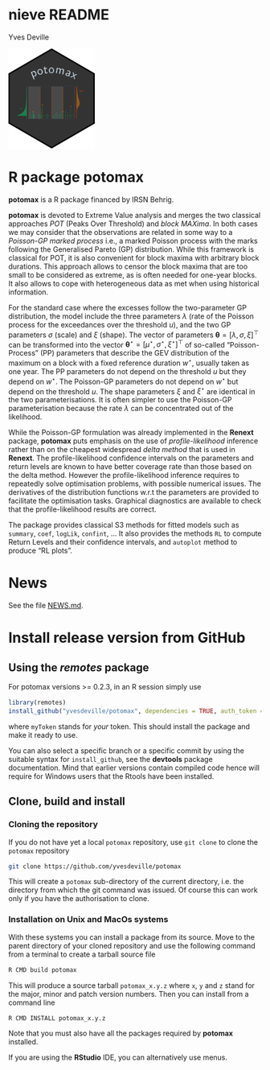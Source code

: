 nieve README
================
Yves Deville

<img src="inst/images/potomax.png" height = "200" align="center"/>

<!-- README.md is generated from README.Rmd. Please edit that file -->

# R package potomax

**potomax** is a R package financed by IRSN Behrig.

**potomax** is devoted to Extreme Value analysis and merges the two
classical approaches *POT* (Peaks Over Threshold) and *block MAXima*. In
both cases we may consider that the observations are related in some way
to a *Poisson-GP marked process* i.e., a marked Poisson process with the
marks following the Generalised Pareto (GP) distribution. While this
framework is classical for POT, it is also convenient for block maxima
with arbitrary block durations. This approach allows to censor the block
maxima that are too small to be considered as extreme, as is often
needed for one-year blocks. It also allows to cope with heterogeneous
data as met when using historical information.

For the standard case where the excesses follow the two-parameter GP
distribution, the model include the three parameters $\lambda$ (rate of
the Poisson process for the exceedances over the threshold $u$), and the
two GP parameters $\sigma$ (scale) and $\xi$ (shape). The vector of
parameters $\boldsymbol{\theta} = [\lambda, \, \sigma,\, \xi]^\top$ can
be transformed into the vector
$\boldsymbol{\theta}^\star = [\mu^\star, \, \sigma^\star, \,\xi^\star]^\top$
of so-called “Poisson-Process” (PP) parameters that describe the GEV
distribution of the maximum on a block with a fixed reference duration
$w^\star$, usually taken as one year. The PP parameters do not depend on
the threshold $u$ but they depend on $w^\star$. The Poisson-GP
parameters do not depend on $w^\star$ but depend on the threshold $u$.
The shape parameters $\xi$ and $\xi^\star$ are identical in the two
parameterisations. It is often simpler to use the Poisson-GP
parameterisation because the rate $\lambda$ can be concentrated out of
the likelihood.

While the Poisson-GP formulation was already implemented in the
**Renext** package, **potomax** puts emphasis on the use of
*profile-likelihood* inference rather than on the cheapest widespread
*delta method* that is used in **Renext**. The profile-likelihood
confidence intervals on the parameters and return levels are known to
have better coverage rate than those based on the delta method. However
the profile-likelihood inference requires to repeatedly solve
optimisation problems, with possible numerical issues. The derivatives
of the distribution functions w.r.t the parameters are provided to
facilitate the optimisation tasks. Graphical diagnostics are available
to check that the profile-likelihood results are correct.

The package provides classical S3 methods for fitted models such as
`summary`, `coef`, `logLik`, `confint`, … It also provides the methods
`RL` to compute Return Levels and their confidence intervals, and
`autoplot` method to produce “RL plots”.

# News

See the file
[NEWS.md](https://github.com/IRSN/potomax/blob/main/NEWS.md).

# Install release version from GitHub

## Using the *remotes* package

For potomax versions \>= 0.2.3, in an R session simply use

``` r
library(remotes)
install_github("yvesdeville/potomax", dependencies = TRUE, auth_token = myToken)
```

where `myToken` stands for *your* token. This should install the package
and make it ready to use.

You can also select a specific branch or a specific commit by using the
suitable syntax for `install_github`, see the **devtools** package
documentation. Mind that earlier versions contain compiled code hence
will require for Windows users that the Rtools have been installed.

## Clone, build and install

### Cloning the repository

If you do not have yet a local `potomax` repository, use `git clone` to
clone the `potomax` repository

``` bash
git clone https://github.com/yvesdeville/potomax
```

This will create a `potomax` sub-directory of the current directory,
i.e. the directory from which the git command was issued. Of course this
can work only if you have the authorisation to clone.

### Installation on Unix and MacOs systems

With these systems you can install a package from its source. Move to
the parent directory of your cloned repository and use the following
command from a terminal to create a tarball source file

``` bash
R CMD build potomax
```

This will produce a source tarball `potomax_x.y.z` where `x`, `y` and
`z` stand for the major, minor and patch version numbers. Then you can
install from a command line

``` bash
R CMD INSTALL potomax_x.y.z
```

Note that you must also have all the packages required by **potomax**
installed.

If you are using the **RStudio** IDE, you can alternatively use menus.
